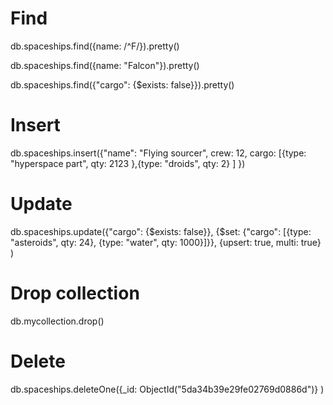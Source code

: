 # Find 
db.spaceships.find({name: /^F/}).pretty()

db.spaceships.find({name: "Falcon"}).pretty()

db.spaceships.find({"cargo": {$exists: false}}).pretty()

# Insert
db.spaceships.insert({"name": "Flying sourcer", crew: 12, cargo: [{type: "hyperspace part", qty: 2123 },{type: "droids", qty: 2} ] })

# Update 
db.spaceships.update({"cargo": {$exists: false}}, {$set: {"cargo": [{type: "asteroids", qty: 24}, {type: "water", qty: 1000}]}}, {upsert: true, multi: true} )

# Drop collection
db.mycollection.drop()

# Delete
db.spaceships.deleteOne({_id: ObjectId("5da34b39e29fe02769d0886d")} )
